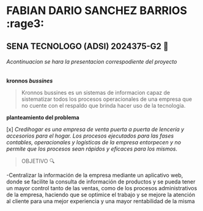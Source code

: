# FABIAN DARIO SANCHEZ BARRIOS :rage3:
## SENA TECNOLOGO (ADSI) 2024375-G2 :book:


###### Acontinuacion se hara la presentacion correspodiente del proyecto 
**kronnos _bussines_**
>Kronnos bussines es un sistemas de informacion capaz de sistematizar todos los procesos operacionales de una empresa que no cuente con el respaldo que brinda hacer uso de la tecnologia.

**planteamiento del problema**

[x] _Credihogar es una empresa de venta puerta a puerta de lencería y accesorios para el hogar. 
Los procesos ejecutados para las fases contables, operacionales y logísticas de la empresa entorpecen y no permite que los procesos sean rápidos y eficaces para los mismos._

>OBJETIVO :mag:

-Centralizar la información de la empresa mediante un aplicativo web, donde se facilite la consulta de información de productos y se pueda tener un mayor control tanto de las ventas, como de los procesos administrativos de la empresa, haciendo que se optimice el trabajo y se mejore la atención al cliente para una mejor experiencia y una mayor rentabilidad de la misma
